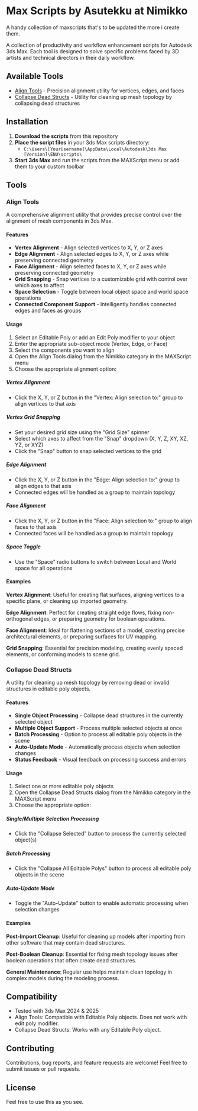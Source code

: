 # Max Scripts by Asutekku at Nimikko

A handy collection of maxscripts that's to be updated the more i create them.

A collection of productivity and workflow enhancement scripts for Autodesk 3ds Max. Each tool is designed to solve specific problems faced by 3D artists and technical directors in their daily workflow.

## Available Tools

- [Align Tools](#align-tools) - Precision alignment utility for vertices, edges, and faces
- [Collapse Dead Structs](#collapse-dead-structs) - Utility for cleaning up mesh topology by collapsing dead structures

## Installation

1. **Download the scripts** from this repository
2. **Place the script files** in your 3ds Max scripts directory:
   - `C:\Users\[YourUsername]\AppData\Local\Autodesk\3ds Max [Version]\ENU\scripts\`
3. **Start 3ds Max** and run the scripts from the MAXScript menu or add them to your custom toolbar

## Tools

### Align Tools

A comprehensive alignment utility that provides precise control over the alignment of mesh components in 3ds Max.

#### Features

- **Vertex Alignment** - Align selected vertices to X, Y, or Z axes
- **Edge Alignment** - Align selected edges to X, Y, or Z axes while preserving connected geometry
- **Face Alignment** - Align selected faces to X, Y, or Z axes while preserving connected geometry
- **Grid Snapping** - Snap vertices to a customizable grid with control over which axes to affect
- **Space Selection** - Toggle between local object space and world space operations
- **Connected Component Support** - Intelligently handles connected edges and faces as groups

#### Usage

1. Select an Editable Poly or add an Edit Poly modifier to your object
2. Enter the appropriate sub-object mode (Vertex, Edge, or Face)
3. Select the components you want to align
4. Open the Align Tools dialog from the Nimikko category in the MAXScript menu
5. Choose the appropriate alignment option:

##### Vertex Alignment
- Click the X, Y, or Z button in the "Vertex: Align selection to:" group to align vertices to that axis

##### Vertex Grid Snapping
- Set your desired grid size using the "Grid Size" spinner
- Select which axes to affect from the "Snap" dropdown (X, Y, Z, XY, XZ, YZ, or XYZ)
- Click the "Snap" button to snap selected vertices to the grid

##### Edge Alignment
- Click the X, Y, or Z button in the "Edge: Align selection to:" group to align edges to that axis
- Connected edges will be handled as a group to maintain topology

##### Face Alignment
- Click the X, Y, or Z button in the "Face: Align selection to:" group to align faces to that axis
- Connected faces will be handled as a group to maintain topology

##### Space Toggle
- Use the "Space" radio buttons to switch between Local and World space for all operations

#### Examples

**Vertex Alignment**: Useful for creating flat surfaces, aligning vertices to a specific plane, or cleaning up imported geometry.

**Edge Alignment**: Perfect for creating straight edge flows, fixing non-orthogonal edges, or preparing geometry for boolean operations.

**Face Alignment**: Ideal for flattening sections of a model, creating precise architectural elements, or preparing surfaces for UV mapping.

**Grid Snapping**: Essential for precision modeling, creating evenly spaced elements, or conforming models to scene grid.

### Collapse Dead Structs

A utility for cleaning up mesh topology by removing dead or invalid structures in editable poly objects.

#### Features

- **Single Object Processing** - Collapse dead structures in the currently selected object
- **Multiple Object Support** - Process multiple selected objects at once
- **Batch Processing** - Option to process all editable poly objects in the scene
- **Auto-Update Mode** - Automatically process objects when selection changes
- **Status Feedback** - Visual feedback on processing success and errors

#### Usage

1. Select one or more editable poly objects
2. Open the Collapse Dead Structs dialog from the Nimikko category in the MAXScript menu
3. Choose the appropriate option:

##### Single/Multiple Selection Processing
- Click the "Collapse Selected" button to process the currently selected object(s)

##### Batch Processing
- Click the "Collapse All Editable Polys" button to process all editable poly objects in the scene

##### Auto-Update Mode
- Toggle the "Auto-Update" button to enable automatic processing when selection changes

#### Examples

**Post-Import Cleanup**: Useful for cleaning up models after importing from other software that may contain dead structures.

**Post-Boolean Cleanup**: Essential for fixing mesh topology issues after boolean operations that often create dead structures.

**General Maintenance**: Regular use helps maintain clean topology in complex models during the modeling process.

## Compatibility

- Tested with 3ds Max 2024 & 2025
- Align Tools: Compatible with Editable Poly objects. Does not work with edit poly modifier.
- Collapse Dead Structs: Works with any Editable Poly object.

## Contributing

Contributions, bug reports, and feature requests are welcome! Feel free to submit issues or pull requests.

## License

Feel free to use this as you see.
